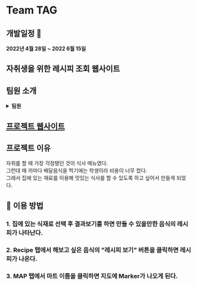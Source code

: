 # Team TAG 
## 개발일정 :triangular_flag_on_post:
<b>2022년 4월 28일 ~ 2022 6월 15일</b>
## 자취생을 위한 레시피 조회 웹사이트
## 팀원 소개
<details markdown="1">
<summary><strong>팀원</strong></summary>

* 팀장 이인규(Evergyu) [Github](https://github.com/Evergyu) <br> 
    * Javascript 를 이용해 Food/Condiment 에서의 레시피보기 함수 구현
    * Javascript 를 이용해 Food/Condiment 에서의 식재료 카드 클릭 시 선택목록에 보이도록 하는 함수 구현
* 팀원 노민성(maatanyy) [Github](https://github.com/maatanyy) <br>
    * localstorage를 이용해 데이터 연동함수 구현
* 팀원 김강민(KkangKkang1202) [Github](https://github.com/KkangKkang1202) <br>
    * Bootstrap, Css를 이용해 전체적인 페이지 디자인 구현
    * Map 탭의 기능 구현

</details>

## [프로젝트 웹사이트](https://2022-webprogramming.github.io/2022-Web/)

## 프로젝트 이유
자취를 할 때 가장 걱정됐던 것이 식사 메뉴였다.<br>
그런데 매 끼마다 배달음식을 먹기에는 학생이라 비용이 너무 컸다.<br>
그래서 집에 있는 재료를 이용해 맛있는 식사를 할 수 있도록 하고 싶어서 만들게 되었다.

## :closed_book: 이용 방법
 <h3>1. 집에 있는 식재료 선택 후 결과보기를 하면 만들 수 있을만한 음식의 레시피가 나타난다.</h3>
 <h3>2. Recipe 탭에서 해보고 싶은 음식의 "레시피 보기" 버튼을 클릭하면 레시피가 나온다.</h3>
 <h3>3. MAP 탭에서 마트 이름을 클릭하면 지도에 Marker가 나오게 된다.</h3>
